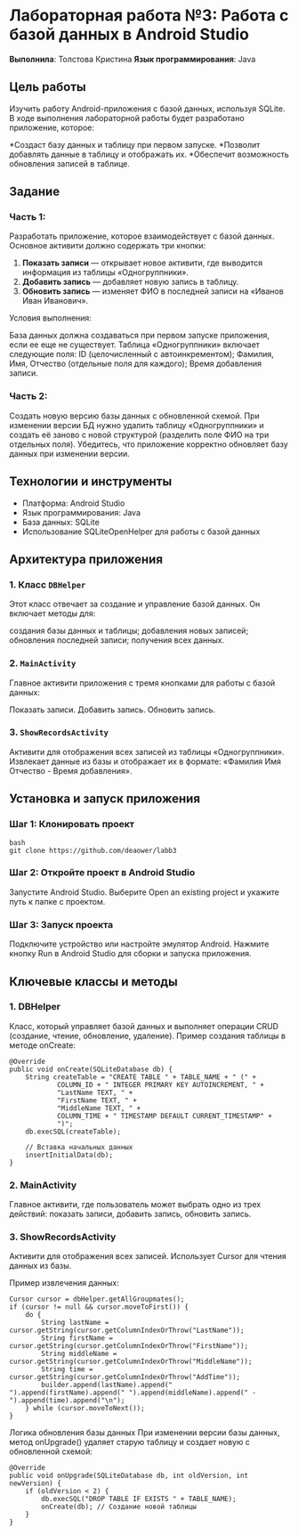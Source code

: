 # Лабораторная работа №3: Работа с базой данных в Android Studio

**Выполнила**: Толстова Кристина
**Язык программирования**: Java

## Цель работы
Изучить работу Android-приложения с базой данных, используя SQLite. В ходе выполнения лабораторной работы будет разработано приложение, которое:

*Создаст базу данных и таблицу при первом запуске.
*Позволит добавлять данные в таблицу и отображать их.
*Обеспечит возможность обновления записей в таблице.

## Задание
### Часть 1:
Разработать приложение, которое взаимодействует с базой данных. Основное активити должно содержать три кнопки:
1. **Показать записи** — открывает новое активити, где выводится информация из таблицы «Одногруппники».
2. **Добавить запись** — добавляет  новую запись в таблицу.
3. **Обновить запись** — изменяет  ФИО в последней записи на «Иванов Иван Иванович».

Условия выполнения:

База данных должна создаваться при первом запуске приложения, если ее еще не существует.
Таблица «Одногруппники» включает следующие поля:
ID (целочисленный с автоинкрементом);
Фамилия, Имя, Отчество (отдельные поля для каждого);
Время добавления записи.

### Часть 2:
Создать новую версию базы данных с обновленной схемой. При изменении версии БД нужно удалить таблицу «Одногруппники» и создать её заново с новой структурой (разделить поле ФИО на три отдельных поля). Убедитесь, что приложение корректно обновляет базу данных при изменении версии.

## Технологии и инструменты
- Платформа: Android Studio
- Язык программирования: Java
- База данных: SQLite
- Использование SQLiteOpenHelper для работы с базой данных

## Архитектура приложения

### 1. Класс `DBHelper`
Этот класс отвечает за создание и управление базой данных. Он включает методы для:

создания базы данных и таблицы;
добавления новых записей;
обновления последней записи;
получения всех данных.

### 2. `MainActivity`
Главное активити приложения с тремя кнопками для работы с базой данных:

Показать записи.
Добавить запись.
Обновить запись.

### 3. `ShowRecordsActivity`
Активити для отображения всех записей из таблицы «Одногруппники». Извлекает данные из базы и отображает их в формате: «Фамилия Имя Отчество - Время добавления».

## Установка и запуск приложения

### Шаг 1: Клонировать проект
```
bash
git clone https://github.com/deaower/labb3
```
### Шаг 2: Откройте проект в Android Studio
Запустите Android Studio.
Выберите Open an existing project и укажите путь к папке с проектом.

### Шаг 3: Запуск проекта
Подключите устройство или настройте эмулятор Android.
Нажмите кнопку Run в Android Studio для сборки и запуска приложения.

## Ключевые классы и методы

### 1. DBHelper
Класс, который управляет базой данных и выполняет операции CRUD (создание, чтение, обновление, удаление).
Пример создания таблицы в методе onCreate:
```
@Override
public void onCreate(SQLiteDatabase db) {
    String createTable = "CREATE TABLE " + TABLE_NAME + " (" +
            COLUMN_ID + " INTEGER PRIMARY KEY AUTOINCREMENT, " +
            "LastName TEXT, " +
            "FirstName TEXT, " +
            "MiddleName TEXT, " +
            COLUMN_TIME + " TIMESTAMP DEFAULT CURRENT_TIMESTAMP" +
            ")";
    db.execSQL(createTable);

    // Вставка начальных данных
    insertInitialData(db);
}
```
### 2. MainActivity
Главное активити, где пользователь может выбрать одно из трех действий: показать записи, добавить запись, обновить запись.

### 3. ShowRecordsActivity
Активити для отображения всех записей. Использует Cursor для чтения данных из базы.

Пример извлечения данных:

```
Cursor cursor = dbHelper.getAllGroupmates();
if (cursor != null && cursor.moveToFirst()) {
    do {
        String lastName = cursor.getString(cursor.getColumnIndexOrThrow("LastName"));
        String firstName = cursor.getString(cursor.getColumnIndexOrThrow("FirstName"));
        String middleName = cursor.getString(cursor.getColumnIndexOrThrow("MiddleName"));
        String time = cursor.getString(cursor.getColumnIndexOrThrow("AddTime"));
        builder.append(lastName).append(" ").append(firstName).append(" ").append(middleName).append(" - ").append(time).append("\n");
    } while (cursor.moveToNext());
}
```
Логика обновления базы данных
При изменении версии базы данных, метод onUpgrade() удаляет старую таблицу и создает новую с обновленной схемой:

```
@Override
public void onUpgrade(SQLiteDatabase db, int oldVersion, int newVersion) {
    if (oldVersion < 2) {
        db.execSQL("DROP TABLE IF EXISTS " + TABLE_NAME);
        onCreate(db); // Создание новой таблицы
    }
}
```
